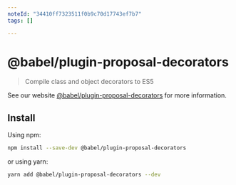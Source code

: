 ```yaml
---
noteId: "34410ff7323511f0b9c70d17743ef7b7"
tags: []

---
```


# @babel/plugin-proposal-decorators

> Compile class and object decorators to ES5

See our website [@babel/plugin-proposal-decorators](https://babeljs.io/docs/babel-plugin-proposal-decorators) for more information.

## Install

Using npm:

```sh
npm install --save-dev @babel/plugin-proposal-decorators
```

or using yarn:

```sh
yarn add @babel/plugin-proposal-decorators --dev
```
